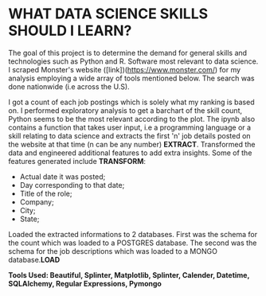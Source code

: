 # WHAT DATA SCIENCE SKILLS SHOULD I LEARN?


The goal of this project is to determine the demand for general skills and technologies such as Python and R. Software most relevant to data science. I scraped Monster's website ([link])(https://www.monster.com/) for my analysis employing a wide array of tools mentioned below. The search was done nationwide (i.e across the U.S). 

I got a count of each job postings which is solely what my ranking is based on. I performed exploratory analysis to get a barchart of the skill count, Python seems to be the most relevant according to the plot. The ipynb also contains a function that takes user input, i.e a programming language or a skill relating to data science and extracts the first 'n' job details posted on the website at that time (n can be any number) **EXTRACT**. Transformed the data and engineered additional features to add extra insights. Some of the features generated include **TRANSFORM**:

* Actual date it was posted; 
* Day corresponding to that date; 
* Title of the role;
* Company;
* City;
* State;

Loaded the extracted informations to 2 databases. First was the schema for the count which was loaded to a POSTGRES database. The second was the schema for the job descriptions which was loaded to a MONGO database.**LOAD**


**Tools Used: Beautiful, Splinter, Matplotlib, Splinter, Calender, Datetime, SQLAlchemy, Regular Expressions, Pymongo**
